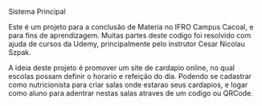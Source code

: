 Sistema Principal

Este é um projeto para a conclusão de Materia no IFRO Campus Cacoal, e para fins de aprendizagem. Muitas partes deste codigo foi resolvido com ajuda de cursos da Udemy, principalmente pelo instrutor Cesar Nicolau Szpak.

A ideia deste projeto é promover um site de cardapio online, no qual escolas possam definir o horario e refeição do dia. Podendo se cadastrar como nutricionista para criar salas onde estarao seus cardapios, e logar como aluno para adentrar nestas salas atraves de um codigo ou QRCode.
